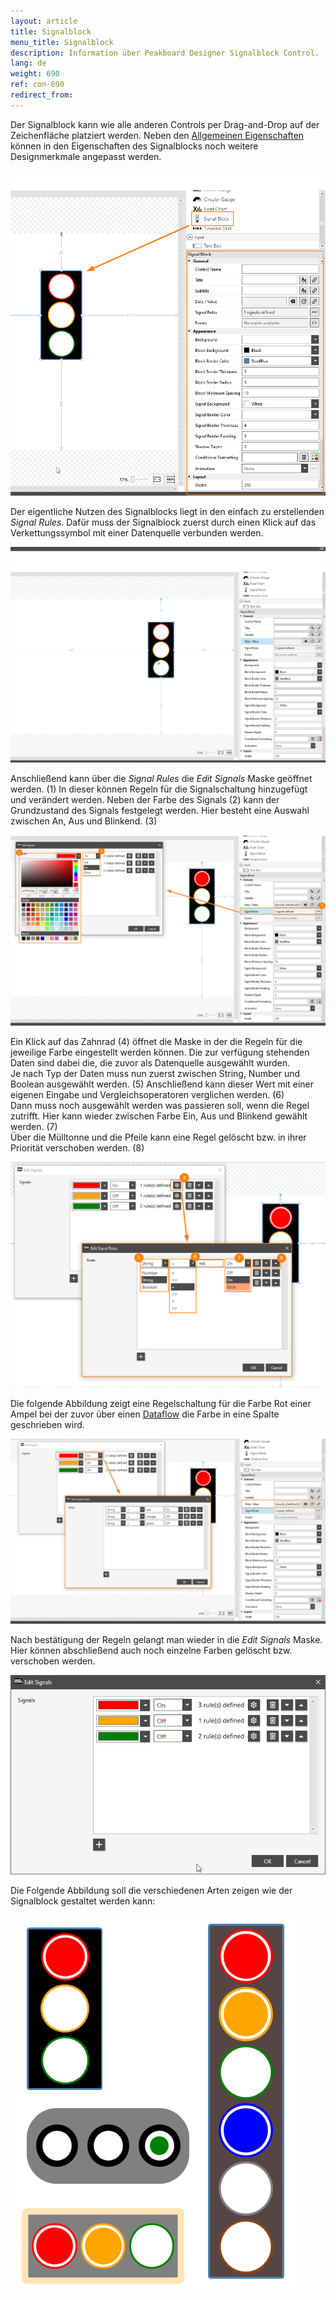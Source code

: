 ```yaml
---
layout: article
title: Signalblock
menu_title: Signalblock
description: Information über Peakboard Designer Signalblock Control.
lang: de
weight: 690
ref: con-690
redirect_from:
---
```



Der Signalblock kann wie alle anderen Controls per Drag-and-Drop auf der Zeichenfläche platziert werden.
Neben den [Allgemeinen Eigenschaften]( https://help.peakboard.com/controls/de-allgemeine-eigenschaften.html) können in den Eigenschaften des Signalblocks noch weitere Designmerkmale angepasst werden.


![image_1](/assets/images/Controls/Signal-Block/signalblock1.png)


Der eigentliche Nutzen des Signalblocks liegt in den einfach zu erstellenden *Signal Rules*. Dafür muss der Signalblock zuerst durch einen Klick auf das Verkettungssymbol mit einer Datenquelle verbunden werden.

![image_1](/assets/images/Controls/Signal-Block/signalblock2.gif)

Anschließend kann über die *Signal Rules* die *Edit Signals* Maske geöffnet werden. (1)
In dieser können Regeln für die Signalschaltung hinzugefügt und verändert werden.
Neben der Farbe des Signals (2) kann der Grundzustand des Signals festgelegt werden. Hier besteht eine Auswahl zwischen An, Aus und Blinkend. (3) 


![image_1](/assets/images/Controls/Signal-Block/signalblock3.png)

 
Ein Klick auf das Zahnrad (4) öffnet die Maske in der die Regeln für die jeweilige Farbe eingestellt werden können.
Die zur verfügung stehenden Daten sind dabei die, die zuvor als Datenquelle ausgewählt wurden.  
Je nach Typ der Daten muss nun zuerst zwischen String, Number und Boolean ausgewählt werden. (5)
Anschließend kann dieser Wert mit einer eigenen Eingabe und Vergleichsoperatoren verglichen werden. (6)  
Dann muss noch ausgewählt werden was passieren soll, wenn die Regel zutrifft. Hier kann wieder zwischen Farbe Ein, Aus und Blinkend gewählt werden. (7)  
Über die Mülltonne und die Pfeile kann eine Regel gelöscht bzw. in ihrer Priorität verschoben werden. (8)  


![image_1](/assets/images/Controls/Signal-Block/signalblock4.png)


Die folgende Abbildung zeigt eine Regelschaltung für die Farbe Rot einer Ampel bei der zuvor über einen [Dataflow](https://help.peakboard.com/dataflows/de-erste-schritte.html) die Farbe in eine Spalte geschrieben wird.


![image_1](/assets/images/Controls/Signal-Block/signalblock6.png)


Nach bestätigung der Regeln gelangt man wieder in die *Edit Signals* Maske. Hier können abschließend auch noch einzelne Farben gelöscht bzw. verschoben werden.


![image_1](/assets/images/Controls/Signal-Block/signalblock7.png)


Die Folgende Abbildung soll die verschiedenen Arten zeigen wie der Signalblock gestaltet werden kann:


![image_1](/assets/images/Controls/Signal-Block/signalblock5.png)